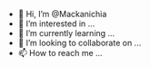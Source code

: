 - 👋 Hi, I’m @Mackanichia
- 👀 I’m interested in ...
- 🌱 I’m currently learning ...
- 💞️ I’m looking to collaborate on ...
- 📫 How to reach me ...

<!---
Mackanichia/Mackanichia is a ✨ special ✨ repository because its `README.md` (this file) appears on your GitHub profile.
You can click the Preview link to take a look at your changes.
--->
